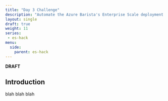 ```yaml
---
title: "Day 3 Challenge"
description: "Automate the Azure Barista's Enterprise Scale deployment with either Terraform or AzOps."
layout: single
draft: true
weight: 11
series:
 - es-hack
menu:
  side:
    parent: es-hack
---
```


**DRAFT**

## Introduction

blah blah blah
